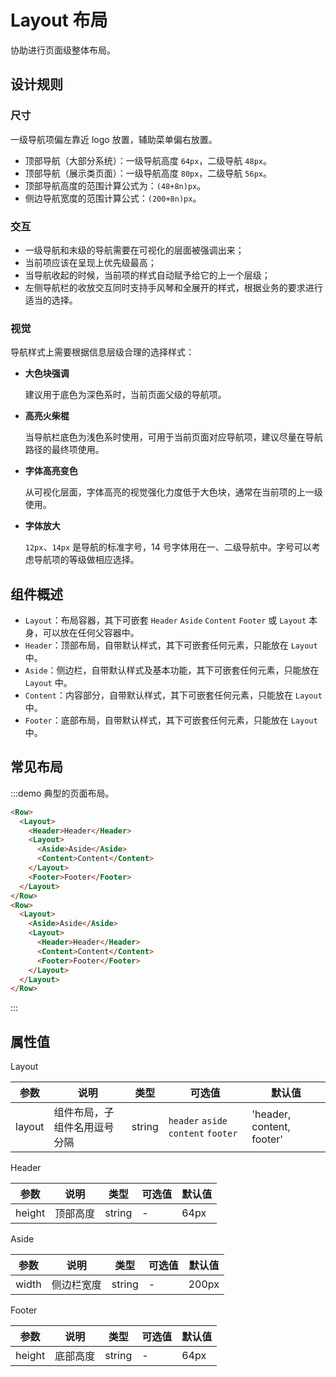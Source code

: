 # Layout 布局

协助进行页面级整体布局。

## 设计规则

### 尺寸

一级导航项偏左靠近 logo 放置，辅助菜单偏右放置。

- 顶部导航（大部分系统）：一级导航高度 `64px`，二级导航 `48px`。
- 顶部导航（展示类页面）：一级导航高度 `80px`，二级导航 `56px`。
- 顶部导航高度的范围计算公式为：`(48+8n)px`。
- 侧边导航宽度的范围计算公式：`(200+8n)px`。

### 交互

- 一级导航和末级的导航需要在可视化的层面被强调出来；
- 当前项应该在呈现上优先级最高；
- 当导航收起的时候，当前项的样式自动赋予给它的上一个层级；
- 左侧导航栏的收放交互同时支持手风琴和全展开的样式，根据业务的要求进行适当的选择。

### 视觉

导航样式上需要根据信息层级合理的选择样式：

- **大色块强调**

  建议用于底色为深色系时，当前页面父级的导航项。

- **高亮火柴棍**

  当导航栏底色为浅色系时使用，可用于当前页面对应导航项，建议尽量在导航路径的最终项使用。

- **字体高亮变色**

  从可视化层面，字体高亮的视觉强化力度低于大色块，通常在当前项的上一级使用。

- **字体放大**

  `12px`、`14px` 是导航的标准字号，14 号字体用在一、二级导航中。字号可以考虑导航项的等级做相应选择。

## 组件概述

- `Layout`：布局容器，其下可嵌套 `Header` `Aside` `Content` `Footer` 或 `Layout` 本身，可以放在任何父容器中。
- `Header`：顶部布局，自带默认样式，其下可嵌套任何元素，只能放在 `Layout` 中。
- `Aside`：侧边栏，自带默认样式及基本功能，其下可嵌套任何元素，只能放在 `Layout` 中。
- `Content`：内容部分，自带默认样式，其下可嵌套任何元素，只能放在 `Layout` 中。
- `Footer`：底部布局，自带默认样式，其下可嵌套任何元素，只能放在 `Layout` 中。

## 常见布局

:::demo 典型的页面布局。

```html
<Row>
  <Layout>
    <Header>Header</Header>
    <Layout>
      <Aside>Aside</Aside>
      <Content>Content</Content>
    </Layout>
    <Footer>Footer</Footer>
  </Layout>
</Row>
<Row>
  <Layout>
    <Aside>Aside</Aside>
    <Layout>
      <Header>Header</Header>
      <Content>Content</Content>
      <Footer>Footer</Footer>
    </Layout>
  </Layout>
</Row>
```
:::

## 属性值

Layout

| 参数 | 说明 | 类型 | 可选值 | 默认值 |
|---- |---- |---- |---- |---- |
| layout | 组件布局，子组件名用逗号分隔 | string | `header` `aside` `content` `footer` | 'header, content, footer' |

Header

| 参数 | 说明 | 类型 | 可选值 | 默认值 |
|---- |---- |---- |---- |---- |
| height | 顶部高度 | string | - | 64px |

Aside

| 参数 | 说明 | 类型 | 可选值 | 默认值 |
|---- |---- |---- |---- |---- |
| width | 侧边栏宽度 | string | - | 200px |

Footer

| 参数 | 说明 | 类型 | 可选值 | 默认值 |
|---- |---- |---- |---- |---- |
| height | 底部高度 | string | - | 64px |

<script>
  import Row from '@/components/row';
  import Layout from '@/components/layout';
  import Header from 'free-vui/src/components/header';
  import Aside from 'free-vui/src/components/aside';
  import Content from 'free-vui/src/components/content';
  import Footer from 'free-vui/src/components/footer';

  export default {
    components: {
      Row,
      Layout,
      Header,
      Aside,
      Content,
      Footer,
    },
  };
</script>
<style>
  .v-header {
    background-color: #1890FF;
    color: #FFFFFF;
    text-align: center;
  }
  .v-aside {
    min-height: 120px;
    background-color: #40A9FF;
    line-height: 120px;
    color: #FFFFFF;
    text-align: center;
  }
  .v-content {
    min-height: 120px;
    background-color: #096DD9;
    line-height: 120px;
    color: #FFFFFF;
    text-align: center;
  }
  .v-footer {
    background-color: #1890FF;
    color: #FFFFFF;
    text-align: center;
  }
</style>